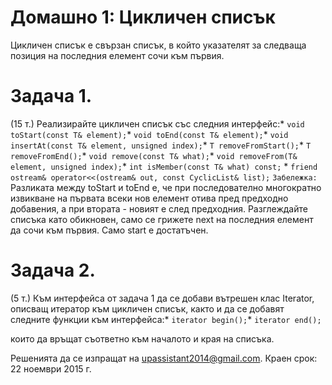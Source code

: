 ﻿# Домашно 1: Цикличен списък


Цикличен списък е свързан списък, в който указателят за следваща
позиция на последния елемент сочи към първия.



# Задача 1.
 (15 т.) Реализирайте цикличен списък със следния интерфейс:* ```void toStart(const T& element);```* ```void toEnd(const T& element);```* ```void insertAt(const T& element, unsigned index);```* ```T removeFromStart();```* ```Т removeFromEnd();```* ```void remove(const T& what);```* ```void removeFrom(T& element, unsigned index);```* ```int isMember(const T& what) const;``` * ```friend ostream& operator<<(ostream& out, const CyclicList& list);``` 
```Забележка:``` Разликата между toStart и toEnd е, че при
последователно многократно извикване на първата всеки нов елемент 
отива пред предходно добавения, а при втората - новият е след 
предходния. Разглеждайте списъка като обикновен, само се грижете 
next на последния елемент да сочи към първия. Само start е 
достатъчен.


# Задача 2.
 (5 т.) Към интерфейса от задача 1 да се добави вътрешен клас 
Iterator, описващ итератор към цикличен списък, както и да се 
добавят следните функции към интерфейса:* ```iterator begin();```* ```iterator end();```

 които да връщат съответно към началото и края на списъка.

Решенията да се изпращат на upassistant2014@gmail.com.
Краен срок: 22 ноември 2015 г.